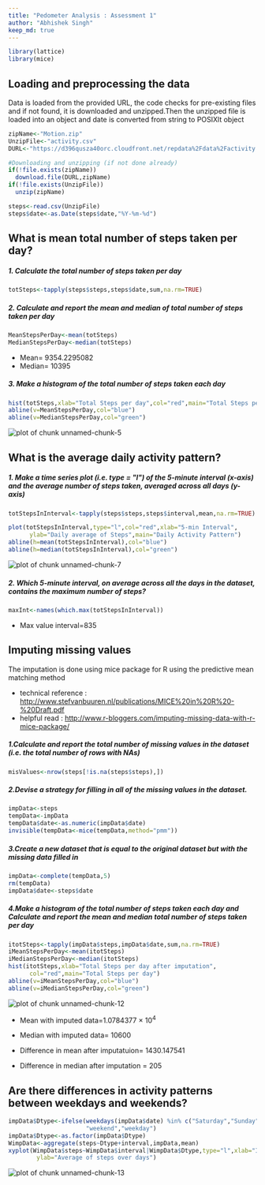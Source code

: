```yaml
---
title: "Pedometer Analysis : Assessment 1"
author: "Abhishek Singh"
keep_md: true
---
```


```r
library(lattice)
library(mice)
```

## Loading and preprocessing the data
Data is loaded from the provided URL, the code checks for pre-existing files and if not found, it is downloaded and unzipped.Then the unzipped file is loaded into an object and date is converted from string to POSIXlt object

```r
zipName<-"Motion.zip"
UnzipFile<-"activity.csv"
DURL<-"https://d396qusza40orc.cloudfront.net/repdata%2Fdata%2Factivity.zip"

#Downloading and unzipping (if not done already)
if(!file.exists(zipName))
  download.file(DURL,zipName)
if(!file.exists(UnzipFile))
  unzip(zipName)

steps<-read.csv(UnzipFile)
steps$date<-as.Date(steps$date,"%Y-%m-%d")
```

## What is mean total number of steps taken per day?
##### 1. Calculate the total number of steps taken per day

```r
totSteps<-tapply(steps$steps,steps$date,sum,na.rm=TRUE)
```
##### 2. Calculate and report the mean and median of total number of steps taken per day  

```r
MeanStepsPerDay<-mean(totSteps)
MedianStepsPerDay<-median(totSteps)
```
* Mean= 9354.2295082  
* Median= 10395     

##### 3. Make a histogram of the total number of steps taken each day


```r
hist(totSteps,xlab="Total Steps per day",col="red",main="Total Steps per day")
abline(v=MeanStepsPerDay,col="blue")
abline(v=MedianStepsPerDay,col="green")
```

![plot of chunk unnamed-chunk-5](figure/unnamed-chunk-5-1.png) 


## What is the average daily activity pattern?
##### 1. Make a time series plot (i.e. type = "l") of the 5-minute interval (x-axis) and the average number of steps taken, averaged across all days (y-axis)

```r
totStepsInInterval<-tapply(steps$steps,steps$interval,mean,na.rm=TRUE)
```

```r
plot(totStepsInInterval,type="l",col="red",xlab="5-min Interval", 
      ylab="Daily average of Steps",main="Daily Activity Pattern")
abline(h=mean(totStepsInInterval),col="blue")
abline(h=median(totStepsInInterval),col="green")
```

![plot of chunk unnamed-chunk-7](figure/unnamed-chunk-7-1.png) 
  
##### 2. Which 5-minute interval, on average across all the days in the dataset, contains the maximum number of steps?

```r
maxInt<-names(which.max(totStepsInInterval))
```
* Max value interval=835

## Imputing missing values
The imputation is done using mice package for R using the predictive mean matching method  
* technical reference : http://www.stefvanbuuren.nl/publications/MICE%20in%20R%20-%20Draft.pdf  
* helpful read : http://www.r-bloggers.com/imputing-missing-data-with-r-mice-package/  

##### 1.Calculate and report the total number of missing values in the dataset (i.e. the total number of rows with NAs)

```r
misValues<-nrow(steps[!is.na(steps$steps),])
```
##### 2.Devise a strategy for filling in all of the missing values in the dataset.

```r
impData<-steps
tempData<-impData
tempData$date<-as.numeric(impData$date)
invisible(tempData<-mice(tempData,method="pmm"))
```
##### 3.Create a new dataset that is equal to the original dataset but with the missing data filled in

```r
impData<-complete(tempData,5)
rm(tempData)
impData$date<-steps$date
```
##### 4.Make a histogram of the total number of steps taken each day and Calculate and report the mean and median total number of steps taken per day

```r
itotSteps<-tapply(impData$steps,impData$date,sum,na.rm=TRUE)
iMeanStepsPerDay<-mean(itotSteps)
iMedianStepsPerDay<-median(itotSteps)
hist(itotSteps,xlab="Total Steps per day after imputation",
      col="red",main="Total Steps per day")
abline(v=iMeanStepsPerDay,col="blue")
abline(v=iMedianStepsPerDay,col="green")
```

![plot of chunk unnamed-chunk-12](figure/unnamed-chunk-12-1.png) 

* Mean with imputed data=1.0784377 &times; 10<sup>4</sup>  

* Median with imputed data= 10600

* Difference in mean after imputatuion= 1430.147541 

* Difference in median after imputation = 205  

## Are there differences in activity patterns between weekdays and weekends?

```r
impData$Dtype<-ifelse(weekdays(impData$date) %in% c("Saturday","Sunday"),
                      "weekend","weekday")
impData$Dtype<-as.factor(impData$Dtype)
WimpData<-aggregate(steps~Dtype+interval,impData,mean)
xyplot(WimpData$steps~WimpData$interval|WimpData$Dtype,type="l",xlab="Interval",
        ylab="Average of steps over days")
```

![plot of chunk unnamed-chunk-13](figure/unnamed-chunk-13-1.png) 
